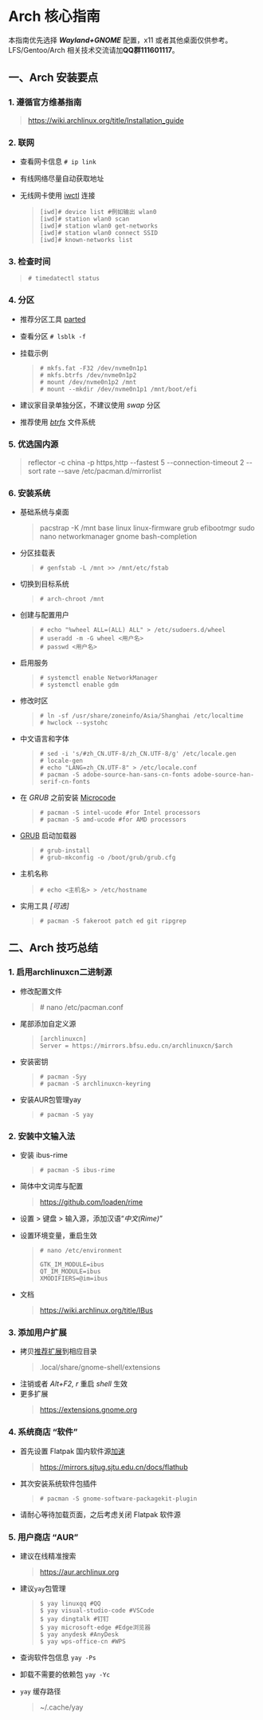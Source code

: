 # Arch 核心指南

本指南优先选择 ***Wayland+GNOME*** 配置，x11 或者其他桌面仅供参考。LFS/Gentoo/Arch 相关技术交流请加**QQ群111601117**。

## 一、Arch 安装要点

### 1. 遵循官方维基指南

> <https://wiki.archlinux.org/title/Installation_guide>

### 2. 联网

* 查看网卡信息 `# ip link`
* 有线网络尽量自动获取地址
* 无线网卡使用 [iwctl](https://wiki.archlinux.org/title/Iwctl) 连接

  > ```shell
  > [iwd]# device list #例如输出 wlan0
  > [iwd]# station wlan0 scan
  > [iwd]# station wlan0 get-networks
  > [iwd]# station wlan0 connect SSID
  > [iwd]# known-networks list

### 3. 检查时间

> `# timedatectl status`

### 4. 分区

* 推荐分区工具 [parted](https://wiki.archlinux.org/title/Parted)
* 查看分区 `# lsblk -f`
* 挂载示例

  > ```shell
  > # mkfs.fat -F32 /dev/nvme0n1p1
  > # mkfs.btrfs /dev/nvme0n1p2
  > # mount /dev/nvme0n1p2 /mnt
  > # mount --mkdir /dev/nvme0n1p1 /mnt/boot/efi

* 建议家目录单独分区，不建议使用 *swap* 分区
* 推荐使用 *[btrfs](https://wiki.archlinux.org/title/Btrfs)* 文件系统

### 5. 优选国内源

> reflector -c china -p https,http --fastest 5 --connection-timeout 2 --sort rate --save /etc/pacman.d/mirrorlist

### 6. 安装系统

* 基础系统与桌面
  > pacstrap -K /mnt base linux linux-firmware grub efibootmgr sudo nano networkmanager gnome bash-completion
* 分区挂载表
  > `# genfstab -L /mnt >> /mnt/etc/fstab`
* 切换到目标系统
  > `# arch-chroot /mnt`
* 创建与配置用户

  > ```shell
  > # echo "%wheel ALL=(ALL) ALL" > /etc/sudoers.d/wheel
  > # useradd -m -G wheel <用户名>
  > # passwd <用户名>

* 启用服务

  > ```shell
  > # systemctl enable NetworkManager
  > # systemctl enable gdm

* 修改时区

  > ```shell
  > # ln -sf /usr/share/zoneinfo/Asia/Shanghai /etc/localtime
  > # hwclock --systohc

* 中文语言和字体

  > ```shell
  > # sed -i 's/#zh_CN.UTF-8/zh_CN.UTF-8/g' /etc/locale.gen
  > # locale-gen
  > # echo "LANG=zh_CN.UTF-8" > /etc/locale.conf
  > # pacman -S adobe-source-han-sans-cn-fonts adobe-source-han-serif-cn-fonts

* 在 *GRUB* 之前安装 [Microcode](https://wiki.archlinux.org/title/Microcode)

  > ```shell
  > # pacman -S intel-ucode #for Intel processors
  > # pacman -S amd-ucode #for AMD processors

* [GRUB](https://wiki.archlinux.org/title/GRUB) 启动加载器

  > ```shell
  > # grub-install
  > # grub-mkconfig -o /boot/grub/grub.cfg

* 主机名称
  > `# echo <主机名> > /etc/hostname`

* 实用工具 *[可选]*
  > `# pacman -S fakeroot patch ed git ripgrep`

## 二、Arch 技巧总结

### 1. 启用archlinuxcn二进制源

* 修改配置文件
  > \# nano /etc/pacman.conf
* 尾部添加自定义源

  > ```text
  > [archlinuxcn]
  > Server = https://mirrors.bfsu.edu.cn/archlinuxcn/$arch

* 安装密钥

  > ```shell
  > # pacman -Syy
  > # pacman -S archlinuxcn-keyring

* 安装AUR包管理yay
  > `# pacman -S yay`

### 2. 安装中文输入法

* 安装 ibus-rime
  > `# pacman -S ibus-rime`
* 简体中文词库与配置
  > <https://github.com/loaden/rime>
* 设置 > 键盘 > 输入源，添加汉语“*中文(Rime)*”
* 设置环境变量，重启生效
  > `# nano /etc/environment`
  >
  > ```text
  > GTK_IM_MODULE=ibus
  > QT_IM_MODULE=ibus
  > XMODIFIERS=@im=ibus

* 文档
  > <https://wiki.archlinux.org/title/IBus>

### 3. 添加用户扩展

* 拷贝[推荐扩展](.local/share/gnome-shell/extensions)到相应目录
  > .local/share/gnome-shell/extensions
* 注销或者 *Alt+F2, r* 重启 *shell* 生效
* 更多扩展
  > <https://extensions.gnome.org>

### 4. 系统商店 “软件”

* 首先设置 Flatpak 国内软件源[加速](.bin/flatpak-config.sh)
  > <https://mirrors.sjtug.sjtu.edu.cn/docs/flathub>
* 其次安装系统软件包插件
  > `# pacman -S gnome-software-packagekit-plugin`
* 请耐心等待加载页面，之后考虑关闭 Flatpak 软件源

### 5. 用户商店 “AUR”

* 建议在线精准搜索
  > <https://aur.archlinux.org>
* 建议`yay`包管理

  > ```text
  > $ yay linuxqq #QQ
  > $ yay visual-studio-code #VSCode
  > $ yay dingtalk #钉钉
  > $ yay microsoft-edge #Edge浏览器
  > $ yay anydesk #AnyDesk
  > $ yay wps-office-cn #WPS

* 查询软件包信息 `yay -Ps`
* 卸载不需要的依赖包 `yay -Yc`
* `yay` 缓存路径
  > ~/.cache/yay
